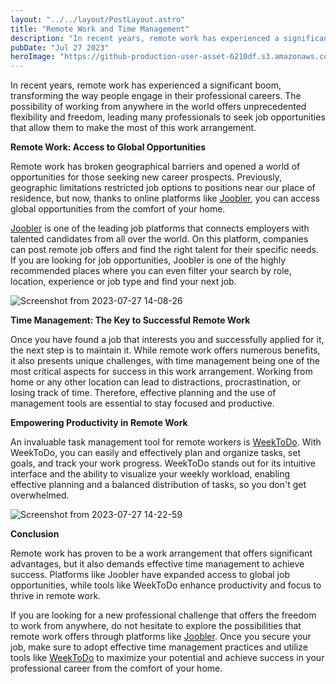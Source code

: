 ```yaml
---
layout: "../../layout/PostLayout.astro"
title: "Remote Work and Time Management"
description: "In recent years, remote work has experienced a significant boom, transforming the way people engage in their professional careers."
pubDate: "Jul 27 2023"
heroImage: "https://github-production-user-asset-6210df.s3.amazonaws.com/53962116/256877444-404150cb-2a2f-4d58-a031-8df1336e7929.png"
---
```

In recent years, remote work has experienced a significant boom, transforming the way people engage in their professional careers. The possibility of working from anywhere in the world offers unprecedented flexibility and freedom, leading many professionals to seek job opportunities that allow them to make the most of this work arrangement.

**Remote Work: Access to Global Opportunities**

Remote work has broken geographical barriers and opened a world of opportunities for those seeking new career prospects. Previously, geographic limitations restricted job options to positions near our place of residence, but now, thanks to online platforms like [Joobler](https://jooble.org/), you can access global opportunities from the comfort of your home.

[Joobler](https://jooble.org/) is one of the leading job platforms that connects employers with talented candidates from all over the world. On this platform, companies can post remote job offers and find the right talent for their specific needs. If you are looking for job opportunities, Joobler is one of the highly recommended places where you can even filter your search by role, location, experience or job type and find your next job.

![Screenshot from 2023-07-27 14-08-26](https://github.com/manuelernestog/weektodo-web-v2/assets/53962116/9aa500ce-576c-4218-9936-bf89f4ce39b4)

**Time Management: The Key to Successful Remote Work**

Once you have found a job that interests you and successfully applied for it, the next step is to maintain it. While remote work offers numerous benefits, it also presents unique challenges, with time management being one of the most critical aspects for success in this work arrangement. Working from home or any other location can lead to distractions, procrastination, or losing track of time. Therefore, effective planning and the use of management tools are essential to stay focused and productive.

**Empowering Productivity in Remote Work**

An invaluable task management tool for remote workers is [WeekToDo](https://weektodo.me/). With WeekToDo, you can easily and effectively plan and organize tasks, set goals, and track your work progress. WeekToDo stands out for its intuitive interface and the ability to visualize your weekly workload, enabling effective planning and a balanced distribution of tasks, so you don't get overwhelmed.

![Screenshot from 2023-07-27 14-22-59](https://github.com/manuelernestog/weektodo-web-v2/assets/53962116/0bbaf6d1-5507-4bda-b19c-a543bb4d0f16)


**Conclusion**

Remote work has proven to be a work arrangement that offers significant advantages, but it also demands effective time management to achieve success. Platforms like Joobler have expanded access to global job opportunities, while tools like WeekToDo enhance productivity and focus to thrive in remote work.

If you are looking for a new professional challenge that offers the freedom to work from anywhere, do not hesitate to explore the possibilities that remote work offers through platforms like [Joobler](https://jooble.org/). Once you secure your job, make sure to adopt effective time management practices and utilize tools like [WeekToDo](https://weektodo.me/) to maximize your potential and achieve success in your professional career from the comfort of your home.
